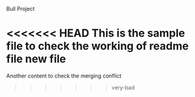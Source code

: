 Bull Project

<<<<<<< HEAD
This is the sample file to check the working of readme file new file
=======
Another content to check the merging conflict
>>>>>>> very-bad
